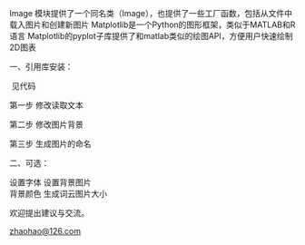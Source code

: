  Image 模块提供了一个同名类（Image），也提供了一些工厂函数，包括从文件中载入图片和创建新图片
 Matplotlib是一个Python的图形框架，类似于MATLAB和R语言
 Matplotlib的pyplot子库提供了和matlab类似的绘图API，方便用户快速绘制2D图表



一、引用库安装：

  见代码
  
  第一步  修改读取文本
 
  第二步  修改图片背景
  
  第三步  生成图片的命名


二、可选：

  设置字体
  设置背景图片  
  背景颜色 
  生成词云图片大小



欢迎提出建议与交流。

zhaohao@126.com
